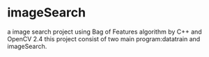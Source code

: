 # imageSearch
a image search project using Bag of Features algorithm by C++ and OpenCV 2.4
this project consist of two main program:datatrain and imageSearch.
